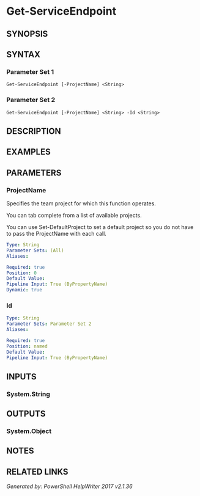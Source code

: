 ﻿# Get-ServiceEndpoint

## SYNOPSIS


## SYNTAX

### Parameter Set 1
```
Get-ServiceEndpoint [-ProjectName] <String>
```

### Parameter Set 2
```
Get-ServiceEndpoint [-ProjectName] <String> -Id <String>
```

## DESCRIPTION


## EXAMPLES

## PARAMETERS

### ProjectName
Specifies the team project for which this function operates.

You can tab complete from a list of available projects.

You can use Set-DefaultProject to set a default project so
you do not have to pass the ProjectName with each call.

```yaml
Type: String
Parameter Sets: (All)
Aliases: 

Required: true
Position: 0
Default Value: 
Pipeline Input: True (ByPropertyName)
Dynamic: true
```

### Id


```yaml
Type: String
Parameter Sets: Parameter Set 2
Aliases: 

Required: true
Position: named
Default Value: 
Pipeline Input: True (ByPropertyName)
```

## INPUTS

### System.String


## OUTPUTS

### System.Object


## NOTES

## RELATED LINKS


*Generated by: PowerShell HelpWriter 2017 v2.1.36*
